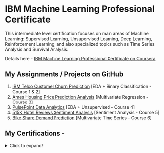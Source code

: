 # IBM Machine Learning Professional Certificate
This intermediate level certification focuses on main areas of Machine Learning: Supervised Learning, Unsupervised Learning, Deep Learning, Reinforcement Learning, and also  specialized topics such as Time Series Analysis and Survival Analysis.

Details here - [IBM Machine Learning Professional Certificate on Coursera](https://www.coursera.org/professional-certificates/ibm-machine-learning)

## My Assignments / Projects on GitHub
1. [IBM Telco Customer Churn Prediction](https://github.com/ahmedshahriar/Customer-Churn-Prediction) [EDA + Binary Classification - Course 1 & 2]
2. [Ames Housing Price Prediction Analysis](https://github.com/ahmedshahriar/Housing-Price-Prediction) [Multivariate Regression - Course 3]
3. [PulsePoint Data Analytics](https://github.com/ahmedshahriar/PulsePoint-Data-Analytics) [EDA + Unsupervised - Course 4]
4. [515K Hotel Reviews Sentiment Analysis](https://github.com/ahmedshahriar/Sentiment-Analysis/tree/main/SA-with-Universal-Sentence-Encoder) [Sentiment Analysis - Course 5]
5. [Bike Share Demand Prediction](https://github.com/ahmedshahriar/Time-Series-Projects/blob/main/Demand%20Prediction/Bike-Share-Demand-Prediction.ipynb) [Multivariate Time Series - Course 6]

## My Certifications -
<details>
  <summary>Click to expand!</summary>
  
### [IBM Machine Learning Professional Certificate](https://www.coursera.org/account/accomplishments/professional-cert/AQ99BG2R7RBP)

1. Exploratory Data Analysis for Machine Learning [View Certificate](https://www.coursera.org/account/accomplishments/verify/VH7SPLWECTJB)
2. Supervised Machine Learning: Regression [View Certificate](https://www.coursera.org/account/accomplishments/verify/VBWTFSFN57TX)
3. Supervised Machine Learning: Classification [View Certificate](https://www.coursera.org/account/accomplishments/verify/33S92M3J8H6D)
4. Unsupervised Machine Learning [View Certificate](https://www.coursera.org/account/accomplishments/certificate/CN9BGDXADQED)
5. Deep Learning and Reinforcement Learning [View Certificate](https://www.coursera.org/account/accomplishments/verify/G5C942AJ7LDK)
6. Specialized Models: Time Series and Survival Analysis [View Certificate](https://www.coursera.org/account/accomplishments/verify/NXEXQ58J25Y4)
